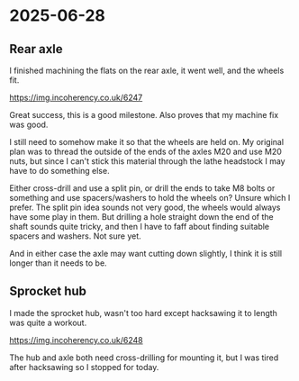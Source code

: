 # 2025-06-28

## Rear axle

I finished machining the flats on the rear axle, it went well, and the wheels fit.

https://img.incoherency.co.uk/6247

Great success, this is a good milestone. Also proves that my machine fix was good.

I still need to somehow make it so that the wheels are held on. My original plan was to
thread the outside of the ends of the axles M20 and use M20 nuts, but since I can't stick
this material through the lathe headstock I may have to do something else.

Either cross-drill and use a split pin, or drill the ends to take M8 bolts or something and use
spacers/washers to hold the wheels on? Unsure which I prefer. The split pin idea sounds not
very good, the wheels would always have some play in them. But drilling a hole straight down
the end of the shaft sounds quite tricky, and then I have to faff about finding suitable
spacers and washers. Not sure yet.

And in either case the axle may want cutting down slightly, I think it is still longer than
it needs to be.

## Sprocket hub

I made the sprocket hub, wasn't too hard except hacksawing it to length was quite a workout.

https://img.incoherency.co.uk/6248

The hub and axle both need cross-drilling for mounting it, but I was tired after hacksawing so I
stopped for today.
